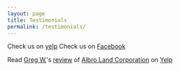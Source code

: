 ```yaml
---
layout: page
title: Testimonials
permalink: /testimonials/
---
```


Check us on [yelp](http://www.yelp.com/biz/albro-land-corporation-park-ridge)
Check us on [Facebook](https://www.facebook.com/albrolandcorp) 

<span class="yelp-review" data-review-id="xS30QD2TUFHrqEAI-i9qXw" data-hostname="www.yelp.com">Read <a href="https://www.yelp.com/user_details?userid=gprF1ldVw04TPCaudiXtUw" rel="nofollow noopener">Greg W.</a>'s <a href="https://www.yelp.com/biz/albro-land-corporation-park-ridge?hrid=xS30QD2TUFHrqEAI-i9qXw" rel="nofollow noopener">review</a> of <a href="https://www.yelp.com/biz/1yu0kxvblTqnsbApGG5lnw" rel="nofollow noopener">Albro Land Corporation</a> on <a href="https://www.yelp.com" rel="nofollow noopener">Yelp</a><script async="async" src="https://www.yelp.com/embed/widgets.js" type="text/javascript"></script></span>
